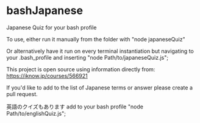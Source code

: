 # bashJapanese
Japanese Quiz for your bash profile 

To use, either run it manually from the folder with "node japaneseQuiz"

Or alternatively have it run on every terminal instantiation but navigating to your .bash_profile
and inserting "node Path/to/japaneseQuiz.js";

This project is open source using information directly from: 
https://iknow.jp/courses/566921

If you'd like to add to the list of Japanese terms or answer please create a pull request.

英語のクイズもあります add to your bash profile "node Path/to/englishQuiz.js";